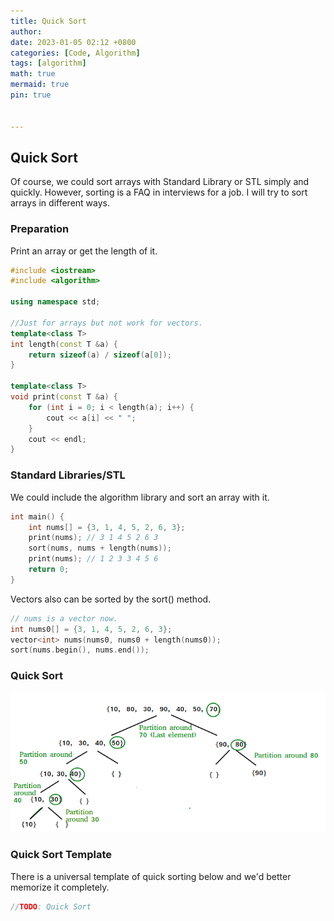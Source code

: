 ```yaml
---
title: Quick Sort
author: 
date: 2023-01-05 02:12 +0800
categories: [Code, Algorithm]
tags: [algorithm]
math: true
mermaid: true
pin: true


---
```




## Quick Sort

Of course, we could sort arrays with Standard Library or STL simply and quickly. However, sorting is a FAQ in interviews for a job. I will try to sort arrays in different ways.

### Preparation

Print an array or get the length of it. 

```c++
#include <iostream>
#include <algorithm>

using namespace std;

//Just for arrays but not work for vectors.
template<class T>
int length(const T &a) { 
    return sizeof(a) / sizeof(a[0]);
}

template<class T>
void print(const T &a) {
    for (int i = 0; i < length(a); i++) {
        cout << a[i] << " ";
    }
    cout << endl;
}
```

### Standard Libraries/STL

We could include the algorithm library and sort an array with it.

```c++
int main() {
    int nums[] = {3, 1, 4, 5, 2, 6, 3}; 
    print(nums); // 3 1 4 5 2 6 3
    sort(nums, nums + length(nums));
    print(nums); // 1 2 3 3 4 5 6
    return 0;
}
```

Vectors also can be sorted by the sort() method.

```c++
// nums is a vector now.
int nums0[] = {3, 1, 4, 5, 2, 6, 3};
vector<int> nums(nums0, nums0 + length(nums0)); 
sort(nums.begin(), nums.end());
```

### Quick Sort

![QuickSort](/assets/img/posts/202301/QuickSort.png)

### Quick Sort Template

There is a universal template of quick sorting below and we'd better memorize it completely.

```c++
//TODO: Quick Sort
```

